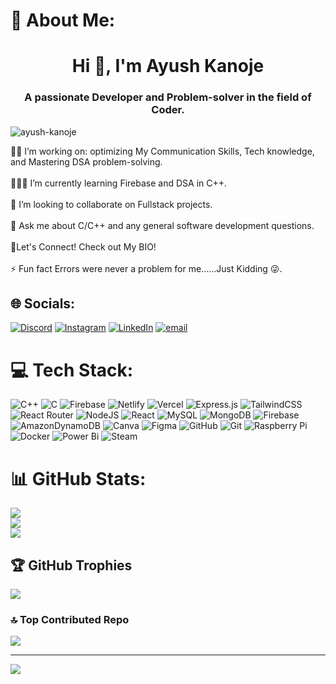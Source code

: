 # 💫 About Me:
<h1 align="center">Hi 👋, I'm Ayush Kanoje</h1>
<h3 align="center">A passionate Developer and Problem-solver in the field of Coder.</h3>
<p align="left"> <img src="https://komarev.com/ghpvc/?username=ayush-kanoje&label=Viewers%30⚡&color=BF007F&style=Neumorphism" alt="ayush-kanoje" /> </p>

🧗🏻 I’m working on: optimizing My Communication Skills, Tech knowledge, and Mastering DSA problem-solving.<br><br>🧑🏻‍💻 I’m currently learning Firebase and DSA in C++.<br><br>👥 I’m looking to collaborate on Fullstack projects.<br><br>💬 Ask me about C/C++ and any general software development questions.<br><br> 🔗Let's Connect! Check out My BIO!<br><br>⚡ Fun fact Errors were never a problem for me......Just Kidding 😜.

## 🌐 Socials:
[![Discord](https://img.shields.io/badge/Discord-%237289DA.svg?logo=discord&logoColor=white)](https://discord.gg/unplayed_universe) [![Instagram](https://img.shields.io/badge/Instagram-%23E4405F.svg?logo=Instagram&logoColor=white)](https://instagram.com/ayuxh.k11) [![LinkedIn](https://img.shields.io/badge/LinkedIn-%230077B5.svg?logo=linkedin&logoColor=white)](https://www.linkedin.com/in/ayushkanoje11/) [![email](https://img.shields.io/badge/Email-D14836?logo=gmail&logoColor=white)](mailto:ayushkanoje056@gmail.com) 

# 💻 Tech Stack:
![C++](https://img.shields.io/badge/c++-%2300599C.svg?style=flat&logo=c%2B%2B&logoColor=white) ![C](https://img.shields.io/badge/c-%2300599C.svg?style=flat&logo=c&logoColor=white) ![Firebase](https://img.shields.io/badge/firebase-%23039BE5.svg?style=flat&logo=firebase) ![Netlify](https://img.shields.io/badge/netlify-%23000000.svg?style=flat&logo=netlify&logoColor=#00C7B7) ![Vercel](https://img.shields.io/badge/vercel-%23000000.svg?style=flat&logo=vercel&logoColor=white) ![Express.js](https://img.shields.io/badge/express.js-%23404d59.svg?style=flat&logo=express&logoColor=%2361DAFB) ![TailwindCSS](https://img.shields.io/badge/tailwindcss-%2338B2AC.svg?style=flat&logo=tailwind-css&logoColor=white) ![React Router](https://img.shields.io/badge/React_Router-CA4245?style=flat&logo=react-router&logoColor=white) ![NodeJS](https://img.shields.io/badge/node.js-6DA55F?style=flat&logo=node.js&logoColor=white) ![React](https://img.shields.io/badge/react-%2320232a.svg?style=flat&logo=react&logoColor=%2361DAFB) ![MySQL](https://img.shields.io/badge/mysql-4479A1.svg?style=flat&logo=mysql&logoColor=white) ![MongoDB](https://img.shields.io/badge/MongoDB-%234ea94b.svg?style=flat&logo=mongodb&logoColor=white) ![Firebase](https://img.shields.io/badge/firebase-a08021?style=flat&logo=firebase&logoColor=ffcd34) ![AmazonDynamoDB](https://img.shields.io/badge/Amazon%20DynamoDB-4053D6?style=flat&logo=Amazon%20DynamoDB&logoColor=white) ![Canva](https://img.shields.io/badge/Canva-%2300C4CC.svg?style=flat&logo=Canva&logoColor=white) ![Figma](https://img.shields.io/badge/figma-%23F24E1E.svg?style=flat&logo=figma&logoColor=white) ![GitHub](https://img.shields.io/badge/github-%23121011.svg?style=flat&logo=github&logoColor=white) ![Git](https://img.shields.io/badge/git-%23F05033.svg?style=flat&logo=git&logoColor=white) ![Raspberry Pi](https://img.shields.io/badge/-Raspberry_Pi-C51A4A?style=flat&logo=Raspberry-Pi) ![Docker](https://img.shields.io/badge/docker-%230db7ed.svg?style=flat&logo=docker&logoColor=white) ![Power Bi](https://img.shields.io/badge/power_bi-F2C811?style=flat&logo=powerbi&logoColor=black) ![Steam](https://img.shields.io/badge/steam-%23000000.svg?style=flat&logo=steam&logoColor=white)
# 📊 GitHub Stats:

![](https://github-readme-stats.vercel.app/api?username=Ayush-Kanoje&theme=algolia&hide_border=false&include_all_commits=true&count_private=true)<br/>
![](https://github-readme-streak-stats.herokuapp.com/?user=Ayush-Kanoje&theme=algolia&hide_border=false)<br/>
![](https://github-readme-stats.vercel.app/api/top-langs/?username=Ayush-Kanoje&theme=algolia&hide_border=false&include_all_commits=true&count_private=true&layout=compact)

## 🏆 GitHub Trophies
![](https://github-profile-trophy.vercel.app/?username=Ayush-Kanoje&theme=radical&no-frame=false&no-bg=false&margin-w=4)

### 🔝 Top Contributed Repo
![](https://github-contributor-stats.vercel.app/api?username=Ayush-Kanoje&limit=5&theme=dark&combine_all_yearly_contributions=true)

---
[![](https://visitcount.itsvg.in/api?id=Ayush-Kanoje&icon=8&color=4)](https://visitcount.itsvg.in)

<!-- Proudly created with GPRM ( https://gprm.itsvg.in ) -->
